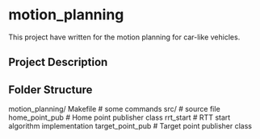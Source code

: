 # motion_planning

This project have written for the motion planning for car-like vehicles.

## Project Description


## Folder Structure
motion_planning/
     Makefile # some commands
     src/ # source file
        home_point_pub # Home point publisher class
        rrt_start # RTT start algorithm implementation
        target_point_pub # Target point publisher class